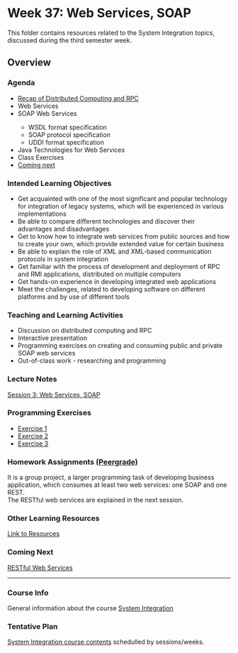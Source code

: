 # Week 37: Web Services, SOAP
This folder contains resources related to the System Integration topics, discussed during the third semester week.	
<h2>Overview</h2>
<h3>Agenda</h3>
<ul>
	<li><a href="https://datsoftlyngby.github.io/soft2019fall-si/Sessions/Week36/">Recap of Distributed Computing and RPC</a></li>
	<li>Web Services</li>
	<li>SOAP Web Services</li>
	   <ul>
		<li> WSDL format specification</li>
		<li> SOAP protocol specification</li>
  		<li> UDDI format specification</li>
	    </ul>
  	<li>Java Technologies for Web Services</li>
  	<li>Class Exercises</li>
	<li><a href="https://datsoftlyngby.github.io/soft2019fall-si/Sessions/Week38/">Coming next</a></li>
</ul>
</ul>

<h3>Intended Learning Objectives</h3>
<ul>
	<li>Get acquainted with one of the most significant and popular technology for integration of legacy systems, which will be experienced in various implementations</li>
	<li>Be able to compare different technologies and discover their advantages and disadvantages</li>
	<li>Get to know how to integrate web services from public sources and how to create your own, which provide extended value for certain business</li>
	<li>Be able to explain the role of XML and XML-based communication protocols in system integration</li>
	<li>Get familiar with the process of development and deployment of RPC and RMI applications, distributed on multiple computers</li>
	<li>Get hands-on experience in developing integrated web applications</li>
	<li>Meet the challenges, related to developing software on different platforms and by use of different tools</li>	
</ul>

<h3>Teaching and Learning Activities</h3>
<ul>
	<li>Discussion on distributed computing and RPC</li>
	<li>Interactive presentation</li>
	<li>Programming exercises on creating and consuming public and private SOAP web services</a></li>	
	<li>Out-of-class work - researching and programming</li>
</ul>
 
<h3>Lecture Notes</h3>
<a href="https://cphbusiness.mrooms.net/pluginfile.php/280608/mod_resource/content/1/Session3WSSOAP.pdf">Session 3: Web Services, SOAP</a>
  
<h3>Programming Exercises</h3>
<ul>
	<li><a href=https://github.com/datsoftlyngby/soft2019fall-si/tree/master/docs/Sessions/Week37/Class%20Exercises/Exercise%201/>Exercise 1</a></li> 
	<li><a href=https://github.com/datsoftlyngby/soft2019fall-si/tree/master/docs/Sessions/Week37/Class%20Exercises/Exercise%202/>Exercise 2</a></li> 
	<li><a href=https://github.com/datsoftlyngby/soft2019fall-si/tree/master/docs/Sessions/Week37/Class%20Exercises/Exercise%203/>Exercise 3</a></li> 
</ul>
      
<h3>Homework Assignments <a href="https://app.peergrade.io/teacher/courses/cad8c537-e32d-4552-b083-27aa02dfe9e6/assignments"> (Peergrade) </a> </h3>
It is a group project, a larger programming task of developing business application, which consumes at least two web services: one SOAP and one REST.<br>
The RESTful web services are explained in the next session.
	
<h3>Other Learning Resources</h3>
<a href="https://datsoftlyngby.github.io/soft2019fall-si/Sessions/Week37/Resources/">Link to Resources</a>

<h3>Coming Next</h3>
<a href="https://datsoftlyngby.github.io/soft2019fall-si/Sessions/Week38/">RESTful Web Services </a>
<hr>
<h3>Course Info</h3>
General information about the course <a href="https://datsoftlyngby.github.io/soft2019fall/SI/course-info.html"> System Integration</a>
<h3>Tentative Plan</h3>
<a href="https://datsoftlyngby.github.io/soft2019fall-si/Info/tentative-plan">System Integration course contents</a> schedulled by sessions/weeks.</a>



